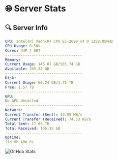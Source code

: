 # 🌐 Server Stats
## 🔍 Server Info
```yaml
CPU: Intel(R) Xeon(R) CPU E5-2699 v4 @ 1259.08MHz
CPU Usage: 0.50%
Cores: 44P | 88T
-----------------------------------
Memory:
Current Usage: 145.07 GB/503.74 GB
Available: 355.22 GB
-----------------------------------
Disk:
Current Usage: 60.24 GB/1.71 TB
Free: 1.57 TB
-----------------------------------
GPU:
No GPU detected
-----------------------------------
Network:
Current Transfer (Sent): 14.05 MB/s
Current Transfer (Received): 74.53 KB/s
Total Sent: 17.63 TB
Total Received: 165.15 GB
-----------------------------------
Uptime:
11d 0h 49m 8s
```
![GitHub Stats](https://img.shields.io/badge/Updated-2025-03-18_22:11:57-blue)